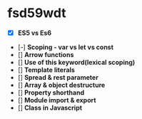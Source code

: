 # fsd59wdt

- [x] **ES5 vs Es6**
- [-] **Scoping - var vs let vs const**
- [] **Arrow functions**
- [] **Use of this keyword(lexical scoping)**
- [] **Template literals**
- [] **Spread & rest parameter**
- [] **Array & object destructure**
- [] **Property shorthand**
- [] **Module import & export**
- [] **Class in Javascript**
